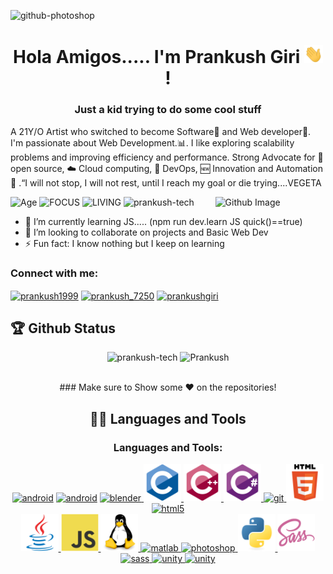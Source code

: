 ![github-photoshop](https://user-images.githubusercontent.com/76916192/128660283-744beb22-4160-4d07-8f9c-db8c2c38f8bc.png)


<h1 align="center"> Hola Amigos..... I'm Prankush Giri <img src="https://raw.githubusercontent.com/ABSphreak/ABSphreak/master/gifs/Hi.gif" width="30px"> ! </h1>
<h3 align="center">Just a kid trying to do some cool stuff</h3>


  
A 21Y/O Artist who switched to become Software🌈 and Web developer🎯. I'm passionate about Web Development.:bar_chart:. I like  exploring scalability problems and improving efficiency and performance. Strong Advocate for 📜 open source, :cloud: Cloud computing, 🚀 DevOps, :new: Innovation and Automation :robot: .“I will not stop, I will not rest, until I reach my goal or die trying....VEGETA



![Age](https://img.shields.io/badge/AGE-21-blue)
![FOCUS](https://img.shields.io/badge/FOCUS-FrontEnd-brightgreen)
![LIVING](https://img.shields.io/badge/LIVING-JAMSHEDPUR-3c9)
<img src="https://komarev.com/ghpvc/?username=prankush-tech&label=Profile%20views&color=0e75b6&style=flat" alt="prankush-tech" />
<img width="35%" align="right" alt="Github Image" src="https://user-images.githubusercontent.com/76916192/128661754-043882ba-a2b6-49c6-bb30-6c541f313164.gif" />


- 🌱 I’m currently learning JS..... (npm run dev.learn JS quick()==true)
- 👯 I’m looking to collaborate on projects and Basic Web Dev 
- ⚡ Fun fact: I know nothing but I keep on learning
<h3 align="left">Connect with me:</h3><p align="left">
  
  
<a href="https://instagram.com/prankush1999" target="blank"><img align="center" src="https://raw.githubusercontent.com/rahuldkjain/github-profile-readme-generator/master/src/images/icons/Social/instagram.svg" alt="prankush1999" height="30" width="40" /></a>
<a href="https://www.codechef.com/users/prankush_7250" target="blank">
  <img align="center" src="https://user-images.githubusercontent.com/76916192/128777319-45e6615c-9249-42b3-922c-5c7bec46f156.png" alt="prankush_7250" height="40" width="110" /></a>
<a href="https://www.hackerrank.com/prankushgiri" target="blank"><img align="center" src="https://raw.githubusercontent.com/rahuldkjain/github-profile-readme-generator/master/src/images/icons/Social/hackerrank.svg" alt="prankushgiri" height="30" width="40" /></a>
</p>



## 🏆 Github Status
<div align="center">

<img width="25.2%" src="https://images.squarespace-cdn.com/content/v1/59e37cb0cd39c3506c632bc4/1553781219978-RZY2UJ8ZN8F2MATLE7VY/bladerunner.gif" alt="prankush-tech" />  <img  src="https://github-readme-stats.vercel.app/api?username=prankush-tech&show_icons=true&theme=react&count_private=true" alt="Prankush" />     
</div>


<br>

<div align="center">
### Make sure to  Show some ❤️ on the repositories!


## 👨‍💻 Languages and Tools
<h3 align="center">Languages and Tools:</h3><p align="center"><a href="https://code.visualstudio.com/" target="_blank"><img src="https://user-images.githubusercontent.com/76916192/128778717-0fc938f7-6020-4702-8be4-4183e7b224dc.png"
                alt="android" width="60" height="60" /></a> <a href="https://developer.android.com/studio" target="_blank"><img src="https://user-images.githubusercontent.com/76916192/128779334-6eeace79-f5d8-48a8-8ab8-2f58758fe670.png"
                alt="android" width="60" height="60" /></a> <a href="https://www.blender.org/" target="_blank"><img src="https://download.blender.org/branding/community/blender_community_badge_white.svg" alt="blender"
                width="60" height="60" /> </a> <a href="https://www.cprogramming.com/" target="_blank"> <img
                src="https://raw.githubusercontent.com/devicons/devicon/master/icons/c/c-original.svg" alt="c"
                width="60" height="60" /> </a> <a href="https://www.w3schools.com/cpp/" target="_blank"> <img
                src="https://raw.githubusercontent.com/devicons/devicon/master/icons/cplusplus/cplusplus-original.svg"
                alt="cplusplus" width="60" height="60" /> </a> <a href="https://www.w3schools.com/cs/" target="_blank">
            <img src="https://raw.githubusercontent.com/devicons/devicon/master/icons/csharp/csharp-original.svg"
                alt="csharp" width="60" height="60" /> </a> <a href="https://git-scm.com/" target="_blank"> <img
                src="https://www.vectorlogo.zone/logos/git-scm/git-scm-icon.svg" alt="git" width="60" height="60" />
        </a> <a href="https://www.w3.org/html/" target="_blank"> <img
                src="https://raw.githubusercontent.com/devicons/devicon/master/icons/html5/html5-original-wordmark.svg"
                alt="html5" width="60" height="60" /></a>   </a> <a href="https://nodejs.org/en/" target="_blank"> <img
                src="https://www.pngitem.com/pimgs/m/520-5202823_nodejs-node-js-logo-png-transparent-png.png"
                alt="html5" width="83" height="60" /></a><br><a href="https://www.java.com" target="_blank"> <img
                src="https://raw.githubusercontent.com/devicons/devicon/master/icons/java/java-original.svg" alt="java"
                width="60" height="60" /> </a> <a href="https://developer.mozilla.org/en-US/docs/Web/JavaScript"
            target="_blank"> <img
                src="https://raw.githubusercontent.com/devicons/devicon/master/icons/javascript/javascript-original.svg"
                alt="javascript" width="60" height="60" /> </a> <a href="https://www.linux.org/" target="_blank"> <img
                src="https://raw.githubusercontent.com/devicons/devicon/master/icons/linux/linux-original.svg"
                alt="linux" width="60" height="60" /> </a> <a href="https://www.mathworks.com/" target="_blank"> <img
                src="https://upload.wikimedia.org/wikipedia/commons/2/21/Matlab_Logo.png" alt="matlab" width="60"
                height="60" /> </a> <a href="https://www.photoshop.com/en" target="_blank"> <img
                src="https://user-images.githubusercontent.com/76916192/128778572-5d1e1ce8-d3ec-4b71-b2e5-d99f8125725d.png"
                alt="photoshop" width="60" height="60" /> </a> <a href="https://www.python.org" target="_blank"> <img
                src="https://raw.githubusercontent.com/devicons/devicon/master/icons/python/python-original.svg"
                alt="python" width="60" height="60" /> </a> <a href="https://sass-lang.com" target="_blank"> <img
                src="https://raw.githubusercontent.com/devicons/devicon/master/icons/sass/sass-original.svg" alt="sass"
                width="60" height="60" /> </a><a href="https://threejs.org/" target="_blank"><img src="https://aws1.discourse-cdn.com/standard17/uploads/threejs/original/2X/e/e4f86d2200d2d35c30f7b1494e96b9595ebc2751.png" alt="sass"   width="60" height="60" /> </a> <a href="https://unity.com/" target="_blank"> <img src="https://user-images.githubusercontent.com/76916192/128914549-908378d6-92c4-47d7-af8b-111c3ab46b70.png" alt="unity" width="60" height="60" /> </a>  <a href="https://www.blender.org/" target="_blank"> <img src="https://cdn.icon-icons.com/icons2/1508/PNG/512/blender_103868.png" alt="unity" width="60" height="60" /> </a></p>

</body>
